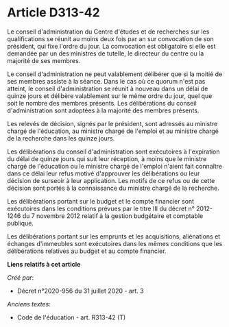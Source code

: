 # Article D313-42

Le conseil d'administration du Centre d'études et de recherches sur les qualifications se réunit au moins deux fois par an
sur convocation de son président, qui fixe l'ordre du jour. La convocation est obligatoire si elle est demandée par un des
ministres de tutelle, le directeur du centre ou la majorité de ses membres. 

Le conseil d'administration ne peut valablement délibérer que si la moitié de ses membres assiste à la séance. Dans le cas où
ce quorum n'est pas atteint, le conseil d'administration se réunit à nouveau dans un délai de quinze jours et délibère
valablement sur le même ordre du jour, quel que soit le nombre des membres présents. Les délibérations du conseil
d'administration sont adoptées à la majorité des membres présents. 

Les relevés de décision, signés par le président, sont adressés au ministre chargé de l'éducation, au ministre chargé de
l'emploi et au ministre chargé de la recherche dans les quinze jours. 

Les délibérations du conseil d'administration sont exécutoires à l'expiration du délai de quinze jours qui suit leur
réception, à moins que le ministre chargé de l'éducation ou le ministre chargé de l'emploi n'aient fait connaître dans ce
délai leur refus motivé d'approuver les délibérations ou leur décision de surseoir à leur application. Les motifs de ce refus
ou de cette décision sont portés à la connaissance du ministre chargé de la recherche. 

Les délibérations portant sur le budget et le compte financier sont exécutoires dans les conditions prévues par le titre III
du décret n° 2012-1246 du 7 novembre 2012 relatif à la gestion budgétaire et comptable publique. 

Les délibérations portant sur les emprunts et les acquisitions, aliénations et échanges d'immeubles sont exécutoires dans les
mêmes conditions que les délibérations relatives au budget et au compte financier.

**Liens relatifs à cet article**

_Créé par_:

  - Décret n°2020-956 du 31 juillet 2020 - art. 3

_Anciens textes_:

  - Code de l'éducation - art. R313-42 (T)
